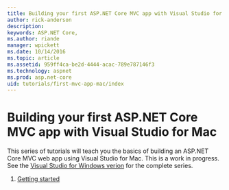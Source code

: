 ```yaml
---
title: Building your first ASP.NET Core MVC app with Visual Studio for Mac
author: rick-anderson
description: 
keywords: ASP.NET Core,
ms.author: riande
manager: wpickett
ms.date: 10/14/2016
ms.topic: article
ms.assetid: 959ff4ca-be2d-4444-acac-789e787146f3
ms.technology: aspnet
ms.prod: asp.net-core
uid: tutorials/first-mvc-app-mac/index
---
```

# Building your first ASP.NET Core MVC app with Visual Studio for Mac

This series of tutorials will teach you the basics of building an ASP.NET Core MVC web app using Visual Studio for Mac. This is a work in progress. See the [Visual Studio for Windows verion](xref:tutorials/first-mvc-app/index) for the complete series.

1. [Getting started](start-mvc.md)

<!--
2. [Adding a controller](adding-controller.md)
3. [Adding a view](adding-view.md)
4. [Adding a model](adding-model.md)
5. [Working with SQL Server LocalDB](working-with-sql.md)
6. [Controller methods and views](controller-methods-views.md)
7. [Adding Search](search.md)
8. [Adding a New Field](new-field.md)
9. [Adding Validation](validation.md)
10. [Examining the Details and Delete methods](details.md)
-->